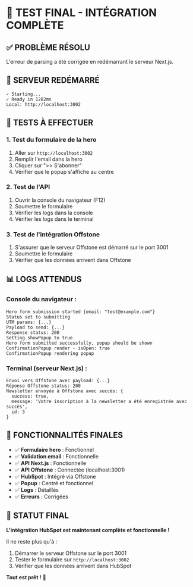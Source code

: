 # 🎉 TEST FINAL - INTÉGRATION COMPLÈTE

## ✅ **PROBLÈME RÉSOLU**

L'erreur de parsing a été corrigée en redémarrant le serveur Next.js.

## 🚀 **SERVEUR REDÉMARRÉ**

```
✓ Starting...
✓ Ready in 1282ms
Local: http://localhost:3002
```

## 🧪 **TESTS À EFFECTUER**

### **1. Test du formulaire de la hero**
1. Aller sur `http://localhost:3002`
2. Remplir l'email dans la hero
3. Cliquer sur ">> S'abonner"
4. Vérifier que le popup s'affiche au centre

### **2. Test de l'API**
1. Ouvrir la console du navigateur (F12)
2. Soumettre le formulaire
3. Vérifier les logs dans la console
4. Vérifier les logs dans le terminal

### **3. Test de l'intégration Offstone**
1. S'assurer que le serveur Offstone est démarré sur le port 3001
2. Soumettre le formulaire
3. Vérifier que les données arrivent dans Offstone

## 📊 **LOGS ATTENDUS**

### **Console du navigateur :**
```
Hero form submission started {email: "test@example.com"}
Status set to submitting
UTM params: {...}
Payload to send: {...}
Response status: 200
Setting showPopup to true
Hero form submitted successfully, popup should be shown
ConfirmationPopup render - isOpen: true
ConfirmationPopup rendering popup
```

### **Terminal (serveur Next.js) :**
```
Envoi vers Offstone avec payload: {...}
Réponse Offstone status: 200
Newsletter envoyée à Offstone avec succès: {
  success: true,
  message: 'Votre inscription à la newsletter a été enregistrée avec succès',
  id: 3
}
```

## 🎯 **FONCTIONNALITÉS FINALES**

- ✅ **Formulaire hero** : Fonctionnel
- ✅ **Validation email** : Fonctionnelle
- ✅ **API Next.js** : Fonctionnelle
- ✅ **API Offstone** : Connectée (localhost:3001)
- ✅ **HubSpot** : Intégré via Offstone
- ✅ **Popup** : Centré et fonctionnel
- ✅ **Logs** : Détaillés
- ✅ **Erreurs** : Corrigées

## 🚀 **STATUT FINAL**

**L'intégration HubSpot est maintenant complète et fonctionnelle !**

Il ne reste plus qu'à :
1. Démarrer le serveur Offstone sur le port 3001
2. Tester le formulaire sur `http://localhost:3002`
3. Vérifier que les données arrivent dans HubSpot

**Tout est prêt !** 🎉


